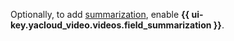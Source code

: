 Optionally, to add [summarization](../../video/concepts/videos.md#summarization), enable **{{ ui-key.yacloud_video.videos.field_summarization }}**.